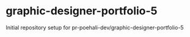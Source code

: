 # graphic-designer-portfolio-5

Initial repository setup for pr-poehali-dev/graphic-designer-portfolio-5